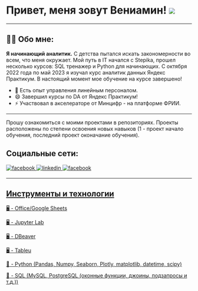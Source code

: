 # Привет, меня зовут Вениамин! ![](https://user-images.githubusercontent.com/18350557/176309783-0785949b-9127-417c-8b55-ab5a4333674e.gif)
---

## 👨‍💻 Обо мне:
**Я начинающий аналитик.** С детства пытался искать закономерности во всем, что меня окружает. Мой путь в IT начался с Stepikа, прошел несколько курсов: SQL тренажер и Python для начинающих. С октября 2022 года по май 2023 я изучал курс аналитик данных Яндекс Практикум. В настоящий момент мое обучение на курсе завершено!

- 💬 Есть опыт управления линейным персоналом.
- 😄 Завершил курсы по DA от Яндекс Практикум!
- ⚡ Участвовал в акселераторе от Минцифр - на платформе ФРИИ.
---
Прошу ознакомиться с моими проектами в репозиториях. Проекты расположены по степени освоения новых навыков (1 - проект начало обучения, последний проект оконачание обучения).

## Социальные сети:

</a>
<a href="https://t.me/Veniamin_Al">
<img src=https://img.shields.io/badge/Telegram-%232E87FB.svg?&style=for-the-badge&logo=Telegram&logoColor=black alt=facebook style="margin-bottom: 5px;" />
</a>
</a>
<a href="https://linkedin.com/in/veniamin235689" target="_blank">
<img src=https://img.shields.io/badge/linkedin-%231E77B5.svg?&style=for-the-badge&logo=linkedin&logoColor=white alt=linkedin style="margin-bottom: 5px;" />
</a>
</a>
<a href="https://www.facebook.com/100093042190586" target="_blank">
<img src=https://img.shields.io/badge/facebook-%232E87FB.svg?&style=for-the-badge&logo=facebook&logoColor=white alt=facebook style="margin-bottom: 5px;" />


---
## Инструменты и технологии

🖥️ - Office/Google Sheets

🖥️ - Jupyter Lab

🖥️ - DBeaver

🖥️ - Tableu


📜 - Python (Pandas, Numpy, Seaborn, Plotly, matplotlib, datetime, scipy)

📜 - SQL (MySQL, PostgreSQL (оконные функции, джоины, подзапросы и т.д.))

